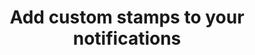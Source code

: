 ---
permalink: /docs/advanced/middlewares/
title: Add custom stamps to your notifications
published_at: 2020-11-28
updated_at: 2020-11-28
---